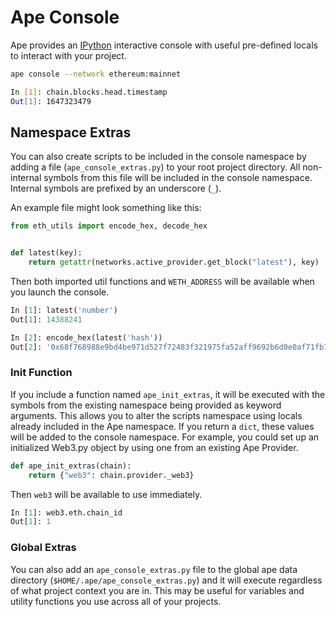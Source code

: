 # Ape Console

Ape provides an [IPython](https://ipython.readthedocs.io/) interactive console with useful pre-defined locals to interact with your project.

```bash
ape console --network ethereum:mainnet

In [1]: chain.blocks.head.timestamp
Out[1]: 1647323479
```

## Namespace Extras

You can also create scripts to be included in the console namespace by adding a file (`ape_console_extras.py`) to your root project directory.  All non-internal symbols from this file will be included in the console namespace.  Internal symbols are prefixed by an underscore (`_`).

An example file might look something like this:

```python
from eth_utils import encode_hex, decode_hex


def latest(key):
    return getattr(networks.active_provider.get_block("latest"), key)
```

Then both imported util functions and `WETH_ADDRESS` will be available when you launch the console.

```python
In [1]: latest('number')
Out[1]: 14388241

In [2]: encode_hex(latest('hash'))
Out[2]: '0x68f768988e9bd4be971d527f72483f321975fa52aff9692b6d0e0af71fb77aaf'
```

### Init Function

If you include a function named `ape_init_extras`, it will be executed with the symbols from the existing namespace being provided as keyword arguments.  This allows you to alter the scripts namespace using locals already included in the Ape namespace.  If you return a `dict`, these values will be added to the console namespace.  For example, you could set up an initialized Web3.py object by using one from an existing Ape Provider.

```python
def ape_init_extras(chain):
    return {"web3": chain.provider._web3}
```

Then `web3` will be available to use immediately.

```python
In [1]: web3.eth.chain_id
Out[1]: 1
```

### Global Extras

You can also add an `ape_console_extras.py` file to the global ape data directory (`$HOME/.ape/ape_console_extras.py`) and it will execute regardless of what project context you are in.  This may be useful for variables and utility functions you use across all of your projects.
